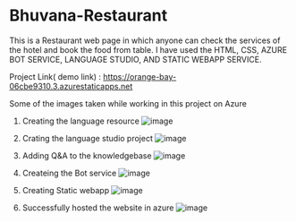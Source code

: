 # Bhuvana-Restaurant
This is a Restaurant web page in which anyone can check the services of the hotel and book the food from table.
I have used the HTML, CSS, AZURE BOT SERVICE, LANGUAGE STUDIO, AND STATIC WEBAPP SERVICE.

Project Link( demo link) : https://orange-bay-06cbe9310.3.azurestaticapps.net

Some of the images taken while working in this project on Azure

1. Creating the language resource 
![image](https://github.com/bhuvananagapriya/Bhuvana-Restaurant/assets/94777545/201f0a37-2623-4dfa-91b2-d144eb615908)

2. Crating the language studio project
![image](https://github.com/bhuvananagapriya/Bhuvana-Restaurant/assets/94777545/d291e02c-3cfa-42dc-acc1-497e95435a38)

3. Adding Q&A to the knowledgebase
 ![image](https://github.com/bhuvananagapriya/Bhuvana-Restaurant/assets/94777545/045c8c5b-6495-46ae-a3ec-246801104d47)
 
 4. Createing the Bot service
 ![image](https://github.com/bhuvananagapriya/Bhuvana-Restaurant/assets/94777545/574d49b8-d03c-42b6-94e4-cebd93aba737)

5. Creating Static webapp 
![image](https://github.com/bhuvananagapriya/Bhuvana-Restaurant/assets/94777545/05797a05-0583-4cbf-93ca-4a8fc93b807b)

6. Successfully hosted the website in azure
![image](https://github.com/bhuvananagapriya/Bhuvana-Restaurant/assets/94777545/5480244c-c683-4450-875e-a0697b047e43)




